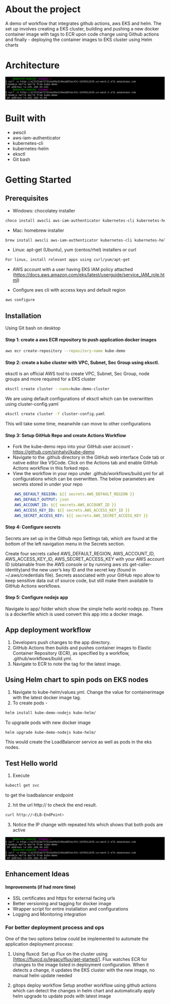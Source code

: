 # About the project
A demo of workflow that integrates github actions, aws EKS and helm. The set up involves creating a  EKS cluster, building and pushing a new docker container image with tags to ECR upon code change using Github actions and finally - deploying the container images to EKS cluster using Helm charts  

# Architecture
![alt text](https://github.com/sinhalvi/kube-demo/blob/main/test_result.png)

# Built with
- awscli
- aws-iam-authenticator
- kubernetes-cli
- kubernetes-helm
- eksctl
- Git bash

# Getting Started

## Prerequisites
- Windows: chocolatey installer

```bash
choco install awscli aws-iam-authenticator kubernetes-cli kubernetes-helm eksctl
```
- Mac: homebrew installer 

```bash
brew install awscli aws-iam-authenticator kubernetes-cli kubernetes-helm  weaveworks/tap/eksctl
```
- Linux: apt-get (Ubuntu), yum (centos/rhel) installers or curl

```bash
For linux, install relevant apps using curl/yum/apt-get
```
- AWS account with a user having EKS IAM policy attached (https://docs.aws.amazon.com/eks/latest/userguide/service_IAM_role.html)

- Configure aws cli with access keys and default region
```bash
aws configure
```
## Installation

Using Git bash on desktop
#### Step 1: create a aws ECR repository to push application docker images
```bash
aws ecr create-repository --repository-name kube-demo
```
 
#### Step 2: create a kube cluster with VPC, Subnet, Sec Group using eksctl.
eksctl is an official AWS tool to create VPC, Subnet, Sec Group, node groups and more required for a EKS cluster
```bash 
eksctl create cluster --name=kube-demo-cluster
```
We are using default configurations of eksctl which can be overwritten using cluster-config.yaml
```bash 
eksctl create cluster -f cluster-config.yaml
```
This will take some time, meanwhile can move to other configurations

#### Step 3: Setup GitHub Repo and create Actions Workflow
- Fork the kube-demo repo into your GitHub user account -  https://github.com/sinhalvi/kube-demo
- Navigate to the .github directory in the GitHub web interface Code tab or native editor like VSCode. Click on the Actions tab and enable GitHub Actions workflow in this forked repo.
- View the workflow in your repo under .github/workflows/build.yml for all configurations which can be overwritten. The below parameters are secrets stored in under your repo
```yaml
    AWS_DEFAULT_REGION: ${{ secrets.AWS_DEFAULT_REGION }}
    AWS_DEFAULT_OUTPUT: json
    AWS_ACCOUNT_ID: ${{ secrets.AWS_ACCOUNT_ID }}
    AWS_ACCESS_KEY_ID: ${{ secrets.AWS_ACCESS_KEY_ID }}
    AWS_SECRET_ACCESS_KEY: ${{ secrets.AWS_SECRET_ACCESS_KEY }}
```

#### Step 4: Configure secrets
Secrets are set up in the Github repo Settings tab, which are found at the bottom of the left navigation menu in the Secrets section.

Create four secrets called AWS_DEFAULT_REGION, AWS_ACCOUNT_ID, AWS_ACCESS_KEY_ID, AWS_SECRET_ACCESS_KEY with your AWS account ID (obtainable from the AWS console or by running aws sts get-caller-identity)and the new user’s key ID and the secret key (found in ~/.aws/credentials file). Secrets associated with your GitHub repo allow to keep sensitive data out of source code, but still make them available to GitHub Actions workflows.


#### Step 5: Configure nodejs app
Navigate to app/ folder which show the simple hello world nodejs pp. There is a dockerfile which is used convert this app into a docker image.

## App deployment workflow
1. Developers push changes to the app directory. 
2. GitHub Actions then builds and pushes container images to Elastic Container Repository (ECR), as specified by a workflow, .github/workflows/build.yml. 
3. Navigate to ECR to note the tag for the latest image.

## Using Helm chart to spin pods on EKS nodes
1. Navigate to kube-helm/values.yml. Change the value for containerimage with the latest docker image tag.
2. To create pods -
```bash 
helm install kube-demo-nodejs kube-helm/
```
To upgrade pods with new docker image
```bash 
helm upgrade kube-demo-nodejs kube-helm/
```
This would create the LoadBalancer service as well as pods in the eks nodes.

## Test Hello world
1. Execute
```bash 
kubectl get svc
```
to get the loadbalancer endpoint

2. hit the url http://<ELB-EndPoint> to check the end result.
```bash 
curl http://<ELB-EndPoint>
```

3. Notice the IP change with repeated hits which shows that both pods are active 

![alt text](https://github.com/sinhalvi/kube-demo/blob/main/test_result.png)
 
## Enhancement Ideas

#### Improvements (if had more time)
- SSL certificates and https for external facing urls
- Better versioning and tagging for docker image
- Wrapper script for entire installation and configurations
- Logging and Monitoring integration

### For better deployment process and ops
One of the two options below could be implemented to automate the application deployment process:

1. Using fluxcd:
Set up Flux on the cluster using [https://fluxcd.io/legacy/flux/get-started/]. Flux watches ECR for changes to the image listed in deployment configuration. When it detects a change, it updates the EKS cluster with the new image, no manual helm update needed

2. gitops deploy workflow
Setup another workflow using github actions which can detect the changes in helm chart and automatically apply helm upgrade to update pods with latest image

